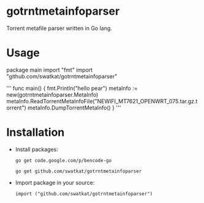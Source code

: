 gotrntmetainfoparser
====================

Torrent metafile parser written in Go lang.

Usage
====================
package main
import "fmt"
import "github.com/swatkat/gotrntmetainfoparser"

'''
func main() {
    fmt.Println("hello pear")
    metaInfo := new(gotrntmetainfoparser.MetaInfo)
    metaInfo.ReadTorrentMetaInfoFile("NEWIFI_MT7621_OPENWRT_075.tar.gz.torrent")
    metaInfo.DumpTorrentMetaInfo()
}
'''

Installation
====================
* Install packages:

    `go get code.google.com/p/bencode-go`

    `go get github.com/swatkat/gotrntmetainfoparser`

* Import package in your source:

    `import ("github.com/swatkat/gotrntmetainfoparser")`

